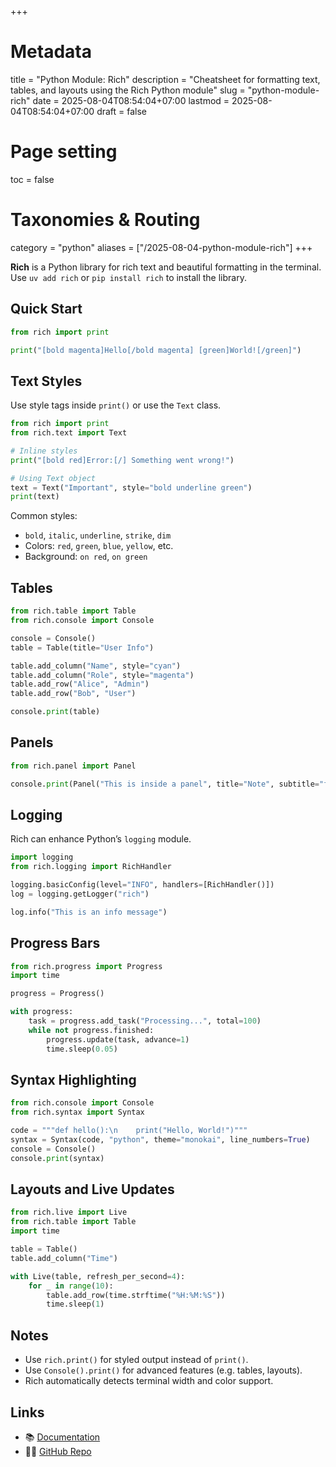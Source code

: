 +++
# Metadata
title = "Python Module: Rich"
description = "Cheatsheet for formatting text, tables, and layouts using the Rich Python module"
slug = "python-module-rich"
date = 2025-08-04T08:54:04+07:00
lastmod = 2025-08-04T08:54:04+07:00
draft = false

# Page setting
toc = false

# Taxonomies & Routing
category = "python"
aliases = ["/2025-08-04-python-module-rich"]
+++

**Rich** is a Python library for rich text and beautiful formatting in the terminal. Use `uv add rich` or `pip install rich` to install the library.

## Quick Start

```python
from rich import print

print("[bold magenta]Hello[/bold magenta] [green]World![/green]")
```

## Text Styles

Use style tags inside `print()` or use the `Text` class.

```python
from rich import print
from rich.text import Text

# Inline styles
print("[bold red]Error:[/] Something went wrong!")

# Using Text object
text = Text("Important", style="bold underline green")
print(text)
```

Common styles:

* `bold`, `italic`, `underline`, `strike`, `dim`
* Colors: `red`, `green`, `blue`, `yellow`, etc.
* Background: `on red`, `on green`

## Tables

```python
from rich.table import Table
from rich.console import Console

console = Console()
table = Table(title="User Info")

table.add_column("Name", style="cyan")
table.add_column("Role", style="magenta")
table.add_row("Alice", "Admin")
table.add_row("Bob", "User")

console.print(table)
```

## Panels

```python
from rich.panel import Panel

console.print(Panel("This is inside a panel", title="Note", subtitle="footer", style="bold cyan"))
```

## Logging

Rich can enhance Python’s `logging` module.

```python
import logging
from rich.logging import RichHandler

logging.basicConfig(level="INFO", handlers=[RichHandler()])
log = logging.getLogger("rich")

log.info("This is an info message")
```

## Progress Bars

```python
from rich.progress import Progress
import time

progress = Progress()

with progress:
    task = progress.add_task("Processing...", total=100)
    while not progress.finished:
        progress.update(task, advance=1)
        time.sleep(0.05)
```

## Syntax Highlighting

```python
from rich.console import Console
from rich.syntax import Syntax

code = """def hello():\n    print("Hello, World!")"""
syntax = Syntax(code, "python", theme="monokai", line_numbers=True)
console = Console()
console.print(syntax)
```

## Layouts and Live Updates

```python
from rich.live import Live
from rich.table import Table
import time

table = Table()
table.add_column("Time")

with Live(table, refresh_per_second=4):
    for _ in range(10):
        table.add_row(time.strftime("%H:%M:%S"))
        time.sleep(1)
```

## Notes

* Use `rich.print()` for styled output instead of `print()`.
* Use `Console().print()` for advanced features (e.g. tables, layouts).
* Rich automatically detects terminal width and color support.

## Links

* 📚 [Documentation](https://rich.readthedocs.io/)
* 🧑‍💻 [GitHub Repo](https://github.com/Textualize/rich)
